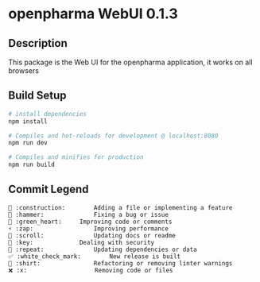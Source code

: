 # openpharma WebUI 0.1.3

## Description
This package is the Web UI for the openpharma application, it works on all browsers


## Build Setup

``` bash
# install dependencies
npm install

# Compiles and hot-reloads for development @ localhost:8080
npm run dev

# Compiles and minifies for production
npm run build
```

## Commit Legend
```
🚧 :construction:		Adding a file or implementing a feature
🔨 :hammer:				Fixing a bug or issue
💚 :green_heart:		Improving code or comments
⚡ :zap:					Improving performance
📜 :scroll:				Updating docs or readme
🔑 :key:				Dealing with security
🔁 :repeat:				Updating dependencies or data
✅ :white_check_mark:		New release is built
👕 :shirt:				Refactoring or removing linter warnings
❌ :x:					Removing code or files
```